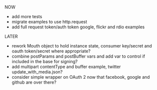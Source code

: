 
NOW

* add more tests
* migrate examples to use http.request
* add full request token/auth token google, flickr and rdio examples

LATER

* rework Mouth object to hold instance state, consumer key/secret and oauth token/secret where appropriate?
* combine postParams and postBuffer vars and add var to control if included in the base for signing?
* add multipart contentType and buffer example, twitter update_with_media.json?
* consider simple wrapper on OAuth 2 now that facebook, google and github are over there?
